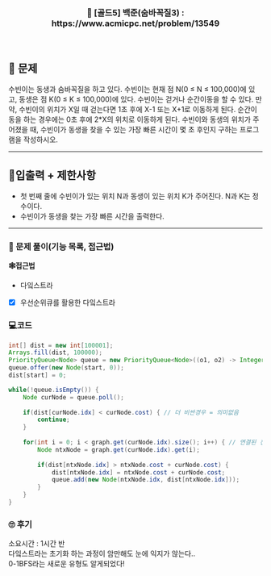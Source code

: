 <h3 align="center"> 
    📢  [골드5] 백준(숨바꼭질3) : https://www.acmicpc.net/problem/13549
</h3>

<br>

## 🚀 문제

수빈이는 동생과 숨바꼭질을 하고 있다. 수빈이는 현재 점 N(0 ≤ N ≤ 100,000)에 있고, 동생은 점 K(0 ≤ K ≤ 100,000)에 있다. 수빈이는 걷거나 순간이동을 할 수 있다. 만약, 수빈이의 위치가 X일 때 걷는다면 1초 후에 X-1 또는 X+1로 이동하게 된다. 순간이동을 하는 경우에는 0초 후에 2*X의 위치로 이동하게 된다.
수빈이와 동생의 위치가 주어졌을 때, 수빈이가 동생을 찾을 수 있는 가장 빠른 시간이 몇 초 후인지 구하는 프로그램을 작성하시오.

---

## 🚦입출력 + 제한사항

- 첫 번째 줄에 수빈이가 있는 위치 N과 동생이 있는 위치 K가 주어진다. N과 K는 정수이다.
- 수빈이가 동생을 찾는 가장 빠른 시간을 출력한다.

---

### 📜 문제 풀이(기능 목록, 접근법)
**🕸접근법**
- 다잌스트라

- [x] 우선순위큐를 활용한 다잌스트라

### 💻코드

```java
int[] dist = new int[100001];
Arrays.fill(dist, 100000);
PriorityQueue<Node> queue = new PriorityQueue<Node>((o1, o2) -> Integer.compare(o1.cost, o2.cost));
queue.offer(new Node(start, 0));
dist[start] = 0;

while(!queue.isEmpty()) {
	Node curNode = queue.poll();
	
	if(dist[curNode.idx] < curNode.cost) { // 더 비싼경우 = 의미없음
		continue;
	}
	
	for(int i = 0; i < graph.get(curNode.idx).size(); i++) { // 연결된 친구들의 최소값 갱신
		Node ntxNode = graph.get(curNode.idx).get(i);
		
		if(dist[ntxNode.idx] > ntxNode.cost + curNode.cost) {
			dist[ntxNode.idx] = ntxNode.cost + curNode.cost;
			queue.add(new Node(ntxNode.idx, dist[ntxNode.idx]));
		}
	}
}
```

### 🙄 후기
소요시간 : 1시간 반 <br>
다잌스트라는 초기화 하는 과정이 암만해도 눈에 익지가 않는다.. <br>
0-1BFS라는 새로운 유형도 알게되었다!